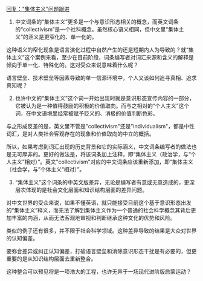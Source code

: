 [回复："集体主义"问题跟进](https://github.com/Voices-of-People/zhong_sheng/blob/master/YouTube社区版块内容/%22集体主义%22问题跟进.md)

1. 中文词条的“集体主义”更多是一个与意识形态相关的概念，而英文词条的“collectivism”是一个社科概念。虽然核心语义相同，但中文里“集体主义”的涵义是更窄化的、单一化的。

这种语义的窄化现象是语言演化过程中自然产生的还是短期内人为导致的？就“集体主义”这个案例来看，至少在目前阶段，词条编写者对词汇来源和含义的解释是倾向于单一化、特殊化的。这对受众来说意味着什么呢？

语言壁垒、技术壁垒等因素导致的单一信源环境中，个人又该如何追寻真相、追求真知呢？

2. 也许中文的“集体主义”这个词一开始出现时就是意识形态宣传内容的一部分，它被认为是一种值得鼓励的积极的价值取向。而与之相对的“个人主义”这个词，在中文语境里经常被赋予贬义的、消极的价值判断色彩。

与之形成反差的是，英文里不管是"collectivism"还是"individualism"，都是中性词汇，是对人类社会客观存在的现象和价值取向的中立的概括。

所以，如果考虑到词汇出现的历史背景和它的实际涵义，中文词条编写者的做法也是无可厚非的。更好的做法是，将该词条加上注释，即“集体主义（政治学，与“个人主义”相对）”。英文"collectivism"对应的中文词条应该重新添加，即“集体主义（社会学，与”个体主义“相对）”。

3. “集体主义”这个词条的中英文版差异，无论是编写者有意或无意造成的，更深层次体现的是社会文化层面和知识结构层面的差异问题。

对中文世界的受众来说，如果不懂英语，就只能接受目前这个基于意识形态出发的“集体主义”释义，而无法了解到集体主义作为一个普通的社会科学概念其背后更加丰富的内涵，从而无法客观地审视和判断继承这种文化的优势和风险。

类似的例子还有很多，并不限于社会科学领域。这种差异导致的结果是大众对世界的认知偏差。

要弥合差异或纠正认知偏差，打破语言壁垒和消除意识形态干扰是有必要的，但更重要的是从知识结构层面去重新整合。

这种整合可以预见将是一项浩大的工程，也许无异于一场现代进阶版启蒙运动？
